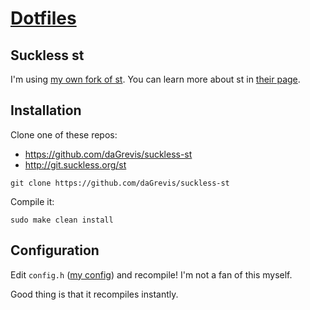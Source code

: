 # [Dotfiles](https://github.com/daGrevis/Dotfiles)

## Suckless st

I'm using [my own fork of st](https://github.com/daGrevis/suckless-st). You can
learn more about st in [their page](http://st.suckless.org/).

## Installation

Clone one of these repos:

* https://github.com/daGrevis/suckless-st
* http://git.suckless.org/st

~~~
git clone https://github.com/daGrevis/suckless-st
~~~

Compile it:

~~~
sudo make clean install
~~~

## Configuration

Edit `config.h` ([my config](https://github.com/daGrevis/suckless-st/blob/master/config.h)) and recompile! I'm not a fan of this myself.

Good thing is that it recompiles instantly.
